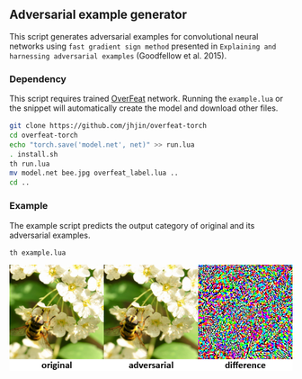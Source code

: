 ## Adversarial example generator

This script generates adversarial examples for convolutional neural networks
using `fast gradient sign method` presented in `Explaining and harnessing
adversarial examples` (Goodfellow et al. 2015).


### Dependency

This script requires trained [OverFeat](https://github.com/sermanet/OverFeat) network.
Running the `example.lua` or the snippet will automatically create the model
and download other files.

```bash
git clone https://github.com/jhjin/overfeat-torch
cd overfeat-torch
echo "torch.save('model.net', net)" >> run.lua
. install.sh
th run.lua
mv model.net bee.jpg overfeat_label.lua ..
cd ..
```


### Example

The example script predicts the output category of original and its adversarial examples.

```bash
th example.lua
```

![](example.png)
